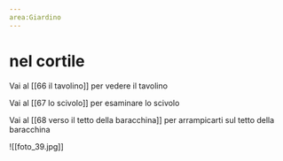 ```yaml
---
area:Giardino
---
```

# nel cortile

Vai al [[66 il tavolino]] per vedere il tavolino

Vai al [[67 lo scivolo]] per esaminare lo scivolo

Vai al [[68 verso il tetto della baracchina]] per arrampicarti sul tetto della baracchina

![[foto_39.jpg]]